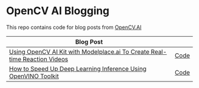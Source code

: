 # OpenCV AI Blogging
This repo contains code for blog posts from [OpenCV.AI](https://opencv.ai)

| Blog Post | |
| ------------- |:-------------|
|[Using OpenCV AI Kit with Modelplace.ai To Create Real-time Reaction Videos](https://www.opencv.ai/post/emotion-recognition)| [Code](https://github.com/opencv-ai/opencv-blog/tree/main/OAK-Marketplace-Emotion-Recognition) |
|[How to Speed Up Deep Learning Inference Using OpenVINO Toolkit](https://opencv.org/how-to-speed-up-deep-learning-inference-using-openvino-toolkit-2/)| [Code](https://github.com/opencv-ai/opencv-blog/tree/main/PyTorch_ONNX_OpenVINO) |
